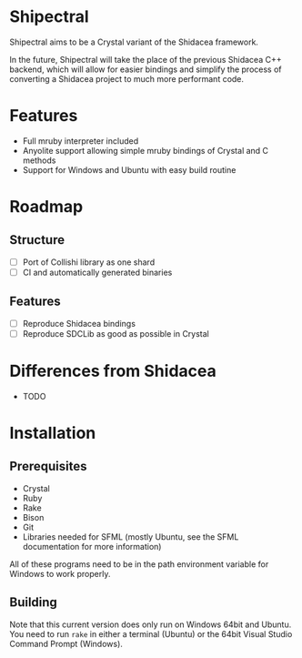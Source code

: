 # Shipectral

Shipectral aims to be a Crystal variant of the Shidacea framework.

In the future, Shipectral will take the place of the previous Shidacea C++ backend, which will allow for easier bindings and simplify the process of converting a Shidacea project to much more performant code.

# Features

* Full mruby interpreter included
* Anyolite support allowing simple mruby bindings of Crystal and C methods
* Support for Windows and Ubuntu with easy build routine

# Roadmap

## Structure

* [ ] Port of Collishi library as one shard
* [ ] CI and automatically generated binaries

## Features

* [ ] Reproduce Shidacea bindings
* [ ] Reproduce SDCLib as good as possible in Crystal

# Differences from Shidacea

* TODO

# Installation

## Prerequisites

* Crystal
* Ruby
* Rake
* Bison
* Git
* Libraries needed for SFML (mostly Ubuntu, see the SFML documentation for more information)

All of these programs need to be in the path environment variable for Windows to work properly.

## Building

Note that this current version does only run on Windows 64bit and Ubuntu.
You need to run `rake` in either a terminal (Ubuntu) or the 64bit Visual Studio Command Prompt (Windows).
